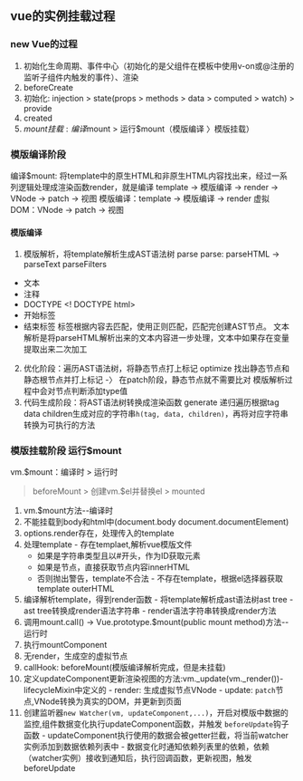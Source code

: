## vue的实例挂载过程

### new Vue的过程
1. 初始化生命周期、事件中心（初始化的是父组件在模板中使用v-on或@注册的监听子组件内触发的事件）、渲染
2. beforeCreate
3. 初始化: injection > state(props > methods > data > computed > watch) > provide
4. created
5. $mount 挂载: 编译$mount > 运行$mount（模版编译 〉模版挂载）

### 模版编译阶段
编译$mount: 将template中的原生HTML和非原生HTML内容找出来，经过一系列逻辑处理成渲染函数render，就是编译
template -> 模版编译 -> render -> VNode -> patch -> 视图
模版编译：template -> 模版编译 -> render
虚拟DOM：VNode -> patch -> 视图

#### 模版编译
1. 模版解析，将template解析生成AST语法树 parse
  parse: parseHTML -> parseText parseFilters
  - 文本
  - 注释<!-- -->
  - DOCTYPE <! DOCTYPE html>
  - 开始标签
  - 结束标签
  标签根据内容去匹配，使用正则匹配，匹配完创建AST节点。
  文本解析是将parseHTML解析出来的文本内容进一步处理，文本中如果存在变量提取出来二次加工
2. 优化阶段：遍历AST语法树，将静态节点打上标记 optimize
  找出静态节点和静态根节点并打上标记 -〉 在patch阶段，静态节点就不需要比对
  模版解析过程中会对节点判断添加type值
3. 代码生成阶段：将AST语法树转换成渲染函数 generate
  递归遍历根据tag data children生成对应的字符串`h(tag, data, children)`，再将对应字符串转换为可执行的方法


### 模版挂载阶段 运行$mount
vm.$mount：编译时 > 运行时
> beforeMount > 创建vm.$el并替换el > mounted

1. vm.$mount方法--编译时
  1. 不能挂载到body和html中(document.body document.documentElement)
  2. options.render存在，处理传入的template
  3. 处理template
    - 存在templaet,解析vue模版文件
      - 如果是字符串类型且以#开头，作为ID获取元素
      - 如果是节点，直接获取节点内容innerHTML
      - 否则抛出警告，template不合法
    - 不存在template，根据el选择器获取template outerHTML
  4. 编译解析template，得到render函数
    - 将template解析成ast语法树ast tree
    - ast tree转换成render语法字符串
    - render语法字符串转换成render方法
2. 调用mount.call() -> Vue.prototype.$mount(public mount method)方法--运行时
  1. 执行mountComponent
  2. 无render，生成空的虚拟节点
  3. callHook: beforeMount(模版编译解析完成，但是未挂载)
  4. 定义updateComponent更新渲染视图的方法:vm._update(vm._render())-lifecycleMixin中定义的
    - render: 生成虚拟节点VNode
    - update: `patch`节点,VNode转换为真实的DOM，并更新到页面
  5. 创建监听器`new Watcher(vm, updateComponent,...)`，开启对模版中数据的监控,组件数据变化执行updateComponent函数，并触发 `beforeUpdate`钩子函数
    - updateComponent执行使用的数据会被getter拦截，将当前watcher实例添加到数据依赖列表中
    - 数据变化时通知依赖列表里的依赖，依赖（watcher实例）接收到通知后，执行回调函数，更新视图，触发beforeUpdate